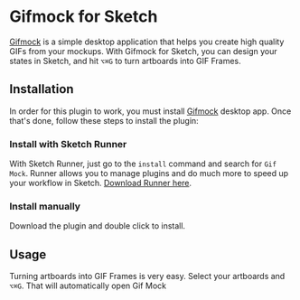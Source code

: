 # Gifmock for Sketch

[Gifmock](http://gifmock.com) is a simple desktop application that helps you create high quality GIFs from your mockups. With Gifmock for Sketch, you can design your states in Sketch, and hit `⌥⌘G` to turn artboards into GIF Frames.

## Installation
In order for this plugin to work, you must install [Gifmock](http://gif-mock.herokuapp.com) desktop app. Once that's done, follow these steps to install the plugin:

### Install with Sketch Runner
With Sketch Runner, just go to the `install` command and search for `Gif Mock`. Runner allows you to manage plugins and do much more to speed up your workflow in Sketch. [Download Runner here](http://www.sketchrunner.com).

### Install manually
Download the plugin and double click to install.


## Usage

Turning artboards into GIF Frames is very easy. Select your artboards and `⌥⌘G`. That will automatically open Gif Mock
